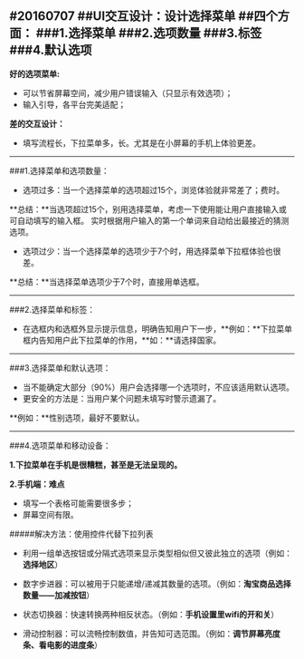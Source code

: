 #20160707
##UI交互设计：设计选择菜单
##四个方面：
###1.选择菜单
###2.选项数量
###3.标签
###4.默认选项
---
**好的选项菜单:**

- 可以节省屏幕空间，减少用户错误输入（只显示有效选项）；
- 输入引导，各平台完美适配；

**差的交互设计：**

- 填写流程长，下拉菜单多，长。尤其是在小屏幕的手机上体验更差。

---

###1.选择菜单和选项数量：

- 选项过多：当一个选择菜单的选项超过15个，浏览体验就非常差了；费时。

**总结：**当选项超过15个，别用选择菜单，考虑一下使用能让用户直接输入或可自动填写的输入框。
实时根据用户输入的第一个单词来自动给出最接近的猜测选项。


- 选项过少：当一个选择菜单的选项少于7个时，用选择菜单下拉框体验也很差。

**总结：**当选择菜单选项少于7个时，直接用单选框。

---

###2.选择菜单和标签：

- 在选框内和选框外显示提示信息，明确告知用户下一步，**例如：**下拉菜单框内告知用户此下拉菜单的作用，**如：**请选择国家。

---

###3.选择菜单和默认选项：

- 当不能确定大部分（90%）用户会选择哪一个选项时，不应该适用默认选项。
- 更安全的方法是：当用户某个问题未填写时警示遗漏了。

**例如：**性别选项，最好不要默认。

---
###4.选项菜单和移动设备：


**1.下拉菜单在手机是很糟糕，甚至是无法呈现的。**

**2.手机端：难点**

- 填写一个表格可能需要很多步；
- 屏幕空间有限。

#####解决方法：使用控件代替下拉列表

- 利用一组单选按钮或分隔式选项来显示类型相似但又彼此独立的选项（例如：**选择地区**）

- 数字步进器：可以被用于只能递增/递减其数量的选项。（例如：**淘宝商品选择数量——加减按钮**）

- 状态切换器：快速转换两种相反状态。（例如：**手机设置里wifi的开和关**）

- 滑动控制器：可以流畅控制数值，并告知可选范围。（例如：**调节屏幕亮度条、看电影的进度条**）


